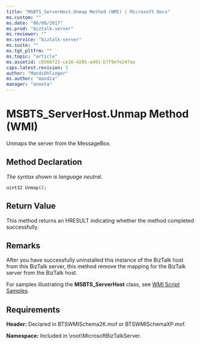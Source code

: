 ```yaml
---
title: "MSBTS_ServerHost.Unmap Method (WMI) | Microsoft Docs"
ms.custom: ""
ms.date: "06/08/2017"
ms.prod: "biztalk-server"
ms.reviewer: ""
ms.service: "biztalk-server"
ms.suite: ""
ms.tgt_pltfrm: ""
ms.topic: "article"
ms.assetid: c0566f22-ce16-4205-a491-b7f9efe247ae
caps.latest.revision: 5
author: "MandiOhlinger"
ms.author: "mandia"
manager: "anneta"
---
```

# MSBTS_ServerHost.Unmap Method (WMI)
Unmaps the server from the MessageBox.  
  
## Method Declaration  
 *The syntax shown is language neutral.*  
  
```  
uint32 Unmap();  
```  
  
## Return Value  
 This method returns an HRESULT indicating whether the method completed successfully.  
  
## Remarks  
 After you have successfully uninstalled this instance of the BizTalk host from this BizTalk server, this method remove the mapping for the BizTalk server from the BizTalk host.  
  
 For samples illustrating the **MSBTS_ServerHost** class, see [WMI Script Samples](../core/wmi-script-samples.md).  
  
## Requirements  
 **Header:** Declared in BTSWMISchema2K.mof or BTSWMISchemaXP.mof.  
  
 **Namespace:** Included in \root\MicrosoftBizTalkServer.